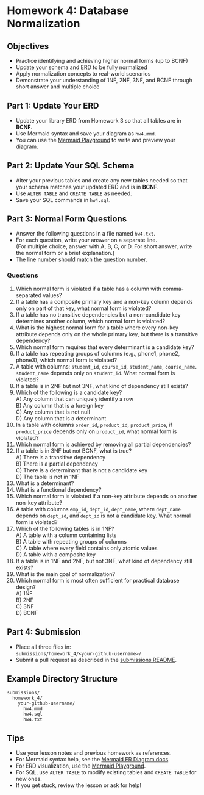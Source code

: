 # Homework 4: Database Normalization

## Objectives

- Practice identifying and achieving higher normal forms (up to BCNF)
- Update your schema and ERD to be fully normalized
- Apply normalization concepts to real-world scenarios
- Demonstrate your understanding of 1NF, 2NF, 3NF, and BCNF through short answer and multiple choice

## Part 1: Update Your ERD

- Update your library ERD from Homework 3 so that all tables are in **BCNF**.
- Use Mermaid syntax and save your diagram as `hw4.mmd`.
- You can use the [Mermaid Playground](https://www.mermaidchart.com/play) to write and preview your diagram.

## Part 2: Update Your SQL Schema

- Alter your previous tables and create any new tables needed so that your schema matches your updated ERD and is in **BCNF**.
- Use `ALTER TABLE` and `CREATE TABLE` as needed.
- Save your SQL commands in `hw4.sql`.

## Part 3: Normal Form Questions

- Answer the following questions in a file named `hw4.txt`.
- For each question, write your answer on a separate line.  
  (For multiple choice, answer with A, B, C, or D. For short answer, write the normal form or a brief explanation.)
- The line number should match the question number.

### Questions

1. Which normal form is violated if a table has a column with comma-separated values?
2. If a table has a composite primary key and a non-key column depends only on part of that key, what normal form is violated?
3. If a table has no transitive dependencies but a non-candidate key determines another column, which normal form is violated?
4. What is the highest normal form for a table where every non-key attribute depends only on the whole primary key, but there is a transitive dependency?
5. Which normal form requires that every determinant is a candidate key?
6. If a table has repeating groups of columns (e.g., phone1, phone2, phone3), which normal form is violated?
7. A table with columns: `student_id`, `course_id`, `student_name`, `course_name`. `student_name` depends only on `student_id`. What normal form is violated?
8. If a table is in 2NF but not 3NF, what kind of dependency still exists?
9. Which of the following is a candidate key?  
   A) Any column that can uniquely identify a row  
   B) Any column that is a foreign key  
   C) Any column that is not null  
   D) Any column that is a determinant
10. In a table with columns `order_id`, `product_id`, `product_price`, if `product_price` depends only on `product_id`, what normal form is violated?
11. Which normal form is achieved by removing all partial dependencies?
12. If a table is in 3NF but not BCNF, what is true?  
    A) There is a transitive dependency  
    B) There is a partial dependency  
    C) There is a determinant that is not a candidate key  
    D) The table is not in 1NF
13. What is a determinant?
14. What is a functional dependency?
15. Which normal form is violated if a non-key attribute depends on another non-key attribute?
16. A table with columns `emp_id`, `dept_id`, `dept_name`, where `dept_name` depends on `dept_id`, and `dept_id` is not a candidate key. What normal form is violated?
17. Which of the following tables is in 1NF?  
    A) A table with a column containing lists  
    B) A table with repeating groups of columns  
    C) A table where every field contains only atomic values  
    D) A table with a composite key
18. If a table is in 1NF and 2NF, but not 3NF, what kind of dependency still exists?
19. What is the main goal of normalization?
20. Which normal form is most often sufficient for practical database design?  
    A) 1NF  
    B) 2NF  
    C) 3NF  
    D) BCNF

## Part 4: Submission

- Place all three files in:  
  `submissions/homework_4/<your-github-username>/`
- Submit a pull request as described in the [submissions README](../submissions/README.md).

## Example Directory Structure

```
submissions/
  homework_4/
    your-github-username/
      hw4.mmd
      hw4.sql
      hw4.txt
```

## Tips

- Use your lesson notes and previous homework as references.
- For Mermaid syntax help, see the [Mermaid ER Diagram docs](https://mermaid.js.org/syntax/entityRelationshipDiagram.html).
- For ERD visualization, use the [Mermaid Playground](https://www.mermaidchart.com/play).
- For SQL, use `ALTER TABLE` to modify existing tables and `CREATE TABLE` for new ones.
- If you get stuck, review the lesson or ask for help!
